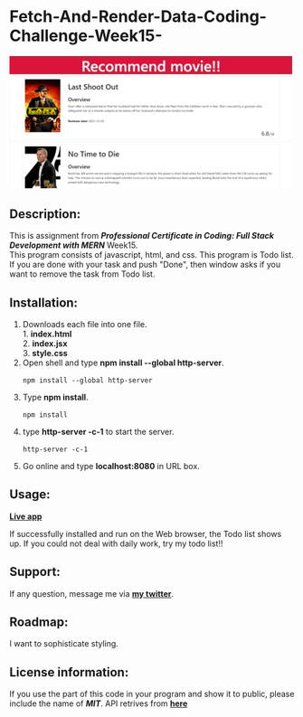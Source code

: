 # Fetch-And-Render-Data-Coding-Challenge-Week15-
<div>
<img src="fetchAndRender.png" width='500'/>
</div>

## Description:
  This is assignment from ***Professional Certificate in Coding: Full Stack Development with MERN*** Week15.</br>
  This program consists of javascript, html, and css.
  This program is Todo list. If you are done with your task and push "Done", then window asks if you want to remove the task from Todo list.

## Installation:
  1. Downloads each file into one file. <br>
    1. **index.html** <br>
    2. **index.jsx** <br>
    3. **style.css** <br>
  3. Open shell and type **npm install --global http-server**.
     ```console
     npm install --global http-server
     ```
  4. Type **npm install**.
     ```console
     npm install
     ```
  5. type **http-server -c-1** to start the server.
     ```console
     http-server -c-1
     ```
  6. Go online and type **localhost:8080** in URL box.

  
## Usage:
**[Live app](https://kojiroasano.github.io/ToDo-List-Week14-/)**
  <p>If successfully installed and run on the Web browser, the Todo list shows up. If you could not deal with daily work, try my todo list!!</p>
  
## Support:
  If any question, message me via **[my twitter](https://twitter.com/Kojiro38895598)**.
  
## Roadmap:
  I want to sophisticate styling.
  
## License information: 
 If you use the part of this code in your program and show it to public, please include the name of ***MIT***.
 API retrives from **[here](https://developers.themoviedb.org/4/getting-started/authorization)**
 
 


